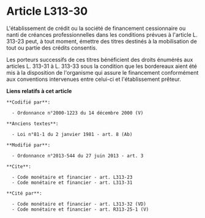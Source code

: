 # Article L313-30

L'établissement de crédit ou la société de financement cessionnaire ou nanti de créances professionnelles dans les conditions
prévues à l'article L. 313-23 peut, à tout moment, émettre des titres destinés à la mobilisation de tout ou partie des
crédits consentis. 

Les porteurs successifs de ces titres bénéficient des droits énumérés aux articles L. 313-31 à L. 313-33 sous la condition
que les bordereaux aient été mis à la disposition de l'organisme qui assure le financement conformément aux conventions
intervenues entre celui-ci et l'établissement prêteur.

**Liens relatifs à cet article**

	**Codifié par**:

	  - Ordonnance n°2000-1223 du 14 décembre 2000 (V)

	**Anciens textes**:

	  - Loi n°81-1 du 2 janvier 1981 - art. 8 (Ab)

	**Modifié par**:

	  - Ordonnance n°2013-544 du 27 juin 2013 - art. 3

	**Cite**:

	  - Code monétaire et financier - art. L313-23
	  - Code monétaire et financier - art. L313-31

	**Cité par**:

	  - Code monétaire et financier - art. L313-32 (VD)
	  - Code monétaire et financier - art. R313-25-1 (V)
